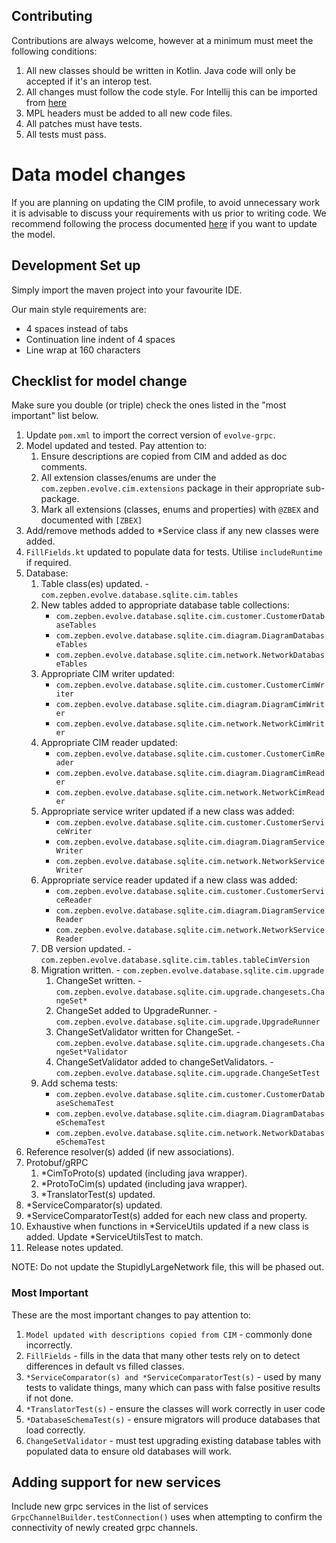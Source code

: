 ## Contributing ##

Contributions are always welcome, however at a minimum must meet the following conditions:

1. All new classes should be written in Kotlin. Java code will only be accepted if it's an interop test.
2. All changes must follow the code style. For Intellij this can be imported from [here](TODO)
3. MPL headers must be added to all new code files.
4. All patches must have tests.
5. All tests must pass.

# Data model changes #

If you are planning on updating the CIM profile, to avoid unnecessary work it is advisable to discuss your requirements
with us prior to writing code. We recommend following the process documented [here](TODO) if you want to update the model.

## Development Set up ##

Simply import the maven project into your favourite IDE.

Our main style requirements are:
- 4 spaces instead of tabs
- Continuation line indent of 4 spaces
- Line wrap at 160 characters

## Checklist for model change ##

Make sure you double (or triple) check the ones listed in the "most important" list below.

1. Update `pom.xml` to import the correct version of `evolve-grpc`.
2. Model updated and tested. Pay attention to:
   1. Ensure descriptions are copied from CIM and added as doc comments.
   2. All extension classes/enums are under the `com.zepben.evolve.cim.extensions` package in their appropriate sub-package.
   3. Mark all extensions (classes, enums and properties) with `@ZBEX` and documented with `[ZBEX]`
3. Add/remove methods added to *Service class if any new classes were added.
4. `FillFields.kt` updated to populate data for tests. Utilise `includeRuntime` if required.
5. Database:
   1. Table class(es) updated. - `com.zepben.evolve.database.sqlite.cim.tables`
   2. New tables added to appropriate database table collections:
      * `com.zepben.evolve.database.sqlite.cim.customer.CustomerDatabaseTables`
      * `com.zepben.evolve.database.sqlite.cim.diagram.DiagramDatabaseTables`
      * `com.zepben.evolve.database.sqlite.cim.network.NetworkDatabaseTables`
   3. Appropriate CIM writer updated:
      * `com.zepben.evolve.database.sqlite.cim.customer.CustomerCimWriter`
      * `com.zepben.evolve.database.sqlite.cim.diagram.DiagramCimWriter`
      * `com.zepben.evolve.database.sqlite.cim.network.NetworkCimWriter`
   4. Appropriate CIM reader updated:
      * `com.zepben.evolve.database.sqlite.cim.customer.CustomerCimReader`
      * `com.zepben.evolve.database.sqlite.cim.diagram.DiagramCimReader`
      * `com.zepben.evolve.database.sqlite.cim.network.NetworkCimReader`
   5. Appropriate service writer updated if a new class was added:
      * `com.zepben.evolve.database.sqlite.cim.customer.CustomerServiceWriter`
      * `com.zepben.evolve.database.sqlite.cim.diagram.DiagramServiceWriter`
      * `com.zepben.evolve.database.sqlite.cim.network.NetworkServiceWriter`
   6. Appropriate service reader updated if a new class was added:
      * `com.zepben.evolve.database.sqlite.cim.customer.CustomerServiceReader`
      * `com.zepben.evolve.database.sqlite.cim.diagram.DiagramServiceReader`
      * `com.zepben.evolve.database.sqlite.cim.network.NetworkServiceReader`
   7. DB version updated. - `com.zepben.evolve.database.sqlite.cim.tables.tableCimVersion`
   8. Migration written. - `com.zepben.evolve.database.sqlite.cim.upgrade`
      1. ChangeSet written. - `com.zepben.evolve.database.sqlite.cim.upgrade.changesets.ChangeSet*`
      2. ChangeSet added to UpgradeRunner. - `com.zepben.evolve.database.sqlite.cim.upgrade.UpgradeRunner`
      3. ChangeSetValidator written for ChangeSet. - `com.zepben.evolve.database.sqlite.cim.upgrade.changesets.ChangeSet*Validator`
      4. ChangeSetValidator added to changeSetValidators. - `com.zepben.evolve.database.sqlite.cim.upgrade.ChangeSetTest`
   9. Add schema tests:
      * `com.zepben.evolve.database.sqlite.cim.customer.CustomerDatabaseSchemaTest`
      * `com.zepben.evolve.database.sqlite.cim.diagram.DiagramDatabaseSchemaTest`
      * `com.zepben.evolve.database.sqlite.cim.network.NetworkDatabaseSchemaTest`
6. Reference resolver(s) added (if new associations).
7. Protobuf/gRPC
   1. *CimToProto(s) updated (including java wrapper).
   2. *ProtoToCim(s) updated (including java wrapper).
   3. *TranslatorTest(s) updated.
8. *ServiceComparator(s) updated.
9. *ServiceComparatorTest(s) added for each new class and property.
10. Exhaustive when functions in *ServiceUtils updated if a new class is added. Update *ServiceUtilsTest to match.
11. Release notes updated.

NOTE: Do not update the StupidlyLargeNetwork file, this will be phased out.

### Most Important ###

These are the most important changes to pay attention to:
1. `Model updated with descriptions copied from CIM` - commonly done incorrectly.
2. `FillFields` - fills in the data that many other tests rely on to detect differences in default vs filled classes.
3. `*ServiceComparator(s) and *ServiceComparatorTest(s)` - used by many tests to validate things, many which can pass with false positive results if not done.
4. `*TranslatorTest(s)` - ensure the classes will work correctly in user code
5. `*DatabaseSchemaTest(s)` - ensure migrators will produce databases that load correctly.
6. `ChangeSetValidator` - must test upgrading existing database tables with populated data to ensure old databases will work.

## Adding support for new services ##

Include new grpc services in the list of services ```GrpcChannelBuilder.testConnection()``` uses when attempting to confirm the connectivity of newly created
grpc channels.
